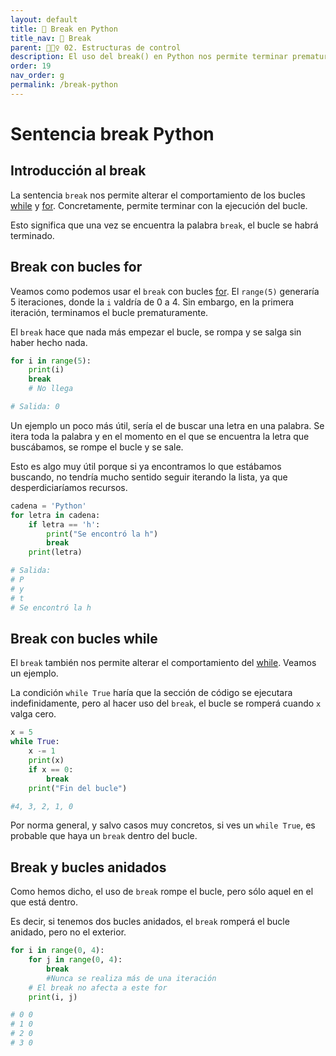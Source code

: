 ```yaml
---
layout: default
title: 📙 Break en Python
title_nav: 📙 Break
parent: 🏄🏻‍♀️ 02. Estructuras de control
description: El uso del break() en Python nos permite terminar prematuramente la ejecución de un bucle for o while.
order: 19
nav_order: g
permalink: /break-python
---
```


# Sentencia break Python

## Introducción al break

La sentencia `break` nos permite alterar el comportamiento de los bucles [while](/while-python) y [for](/for-python). Concretamente, permite terminar con la ejecución del bucle.

Esto significa que una vez se encuentra la palabra `break`, el bucle se habrá terminado.

## Break con bucles for

Veamos como podemos usar el `break` con bucles [for](/for-python). El `range(5)` generaría 5 iteraciones, donde la `i` valdría de 0 a 4. Sin embargo, en la primera iteración, terminamos el bucle prematuramente.

El `break` hace que nada más empezar el bucle, se rompa y se salga sin haber hecho nada.


```python
for i in range(5):
    print(i)
    break
    # No llega

# Salida: 0
```

Un ejemplo un poco más útil, sería el de buscar una letra en una palabra. Se itera toda la palabra y en el momento en el que se encuentra la letra que buscábamos, se rompe el bucle y se sale.

Esto es algo muy útil porque si ya encontramos lo que estábamos buscando, no tendría mucho sentido seguir iterando la lista, ya que desperdiciaríamos recursos.


```python
cadena = 'Python'
for letra in cadena:
    if letra == 'h':
        print("Se encontró la h")
        break
    print(letra)

# Salida:
# P
# y
# t
# Se encontró la h
```


## Break con bucles while

El `break` también nos permite alterar el comportamiento del [while](/while-python). Veamos un ejemplo.

La condición `while True` haría que la sección de código se ejecutara indefinidamente, pero al hacer uso del `break`, el bucle se romperá cuando `x` valga cero.


```python
x = 5
while True:
    x -= 1
    print(x)
    if x == 0:
        break
    print("Fin del bucle")

#4, 3, 2, 1, 0
```

Por norma general, y salvo casos muy concretos, si ves un `while True`, es probable que haya un `break` dentro del bucle.

## Break y bucles anidados

Como hemos dicho, el uso de `break` rompe el bucle, pero sólo aquel en el que está dentro.

Es decir, si tenemos dos bucles anidados, el `break` romperá el bucle anidado, pero no el exterior.

```python
for i in range(0, 4):
    for j in range(0, 4):
        break
        #Nunca se realiza más de una iteración
    # El break no afecta a este for
    print(i, j)

# 0 0
# 1 0
# 2 0
# 3 0
```

